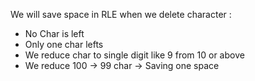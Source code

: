 We will save space in RLE when we delete character :
* No Char is left
* Only one char lefts
* We reduce char to single digit like 9 from 10 or above
* We reduce 100 -> 99 char -> Saving one space
​
​
​